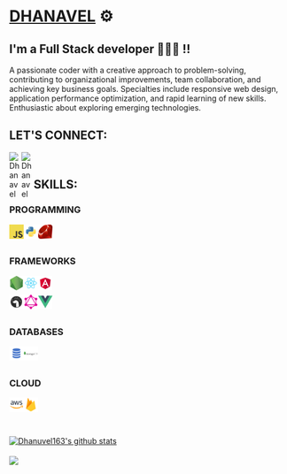 # [DHANAVEL][linkedin] ⚙️

## I'm a Full Stack developer 🧑🏻‍💻 !!
A passionate coder with a creative approach to problem-solving,
contributing to organizational improvements, team collaboration, and
achieving key business goals. Specialties include responsive web
design, application performance optimization, and rapid learning of
new skills. Enthusiastic about exploring emerging technologies.

## LET'S CONNECT:
[<img align="left" alt="Dhanavel" width="22px" src="https://i.ibb.co/Y46nJnzW/linkedin-2815969-640.jpg" />][linkedin]
[<img align="left" alt="Dhanavel" width="22px" src="https://i.ibb.co/ymhKQcNg/instagram-6338393-1280.webp" />][instagram]
<br />

## SKILLS:
### PROGRAMMING
<img align="left" alt="JavaScript" width="26px" src="https://raw.githubusercontent.com/github/explore/80688e429a7d4ef2fca1e82350fe8e3517d3494d/topics/javascript/javascript.png" />
<img align="left" alt="Python" width="26px" src="https://raw.githubusercontent.com/github/explore/80688e429a7d4ef2fca1e82350fe8e3517d3494d/topics/python/python.png" />
<img align="left" alt="Ruby" width="26px" src="https://raw.githubusercontent.com/github/explore/80688e429a7d4ef2fca1e82350fe8e3517d3494d/topics/ruby/ruby.png" />
<br/>
<br/>

### FRAMEWORKS
<img align="left" alt="Node.js" width="26px" src="https://raw.githubusercontent.com/github/explore/80688e429a7d4ef2fca1e82350fe8e3517d3494d/topics/nodejs/nodejs.png" />
<img align="left" alt="React" width="26px" src="https://raw.githubusercontent.com/github/explore/80688e429a7d4ef2fca1e82350fe8e3517d3494d/topics/react/react.png" />
<img align="left" alt="Angular" width="26px" src="https://raw.githubusercontent.com/github/explore/80688e429a7d4ef2fca1e82350fe8e3517d3494d/topics/angular/angular.png" />
<br/>
<br/>
<img align="left" alt="Deno" width="26px" src="https://raw.githubusercontent.com/github/explore/361e2821e2dea67711cde99c9c40ed357061cf27/topics/deno/deno.png" />
<img align="left" alt="GraphQL" width="26px" src="https://raw.githubusercontent.com/github/explore/80688e429a7d4ef2fca1e82350fe8e3517d3494d/topics/graphql/graphql.png" />
<img align="left" alt="Vue" width="26px" src="https://raw.githubusercontent.com/github/explore/80688e429a7d4ef2fca1e82350fe8e3517d3494d/topics/vue/vue.png" />
<br/>
<br/>

### DATABASES
<img align="left" alt="Sql" width="26px" src="https://raw.githubusercontent.com/github/explore/80688e429a7d4ef2fca1e82350fe8e3517d3494d/topics/sql/sql.png" />
<img align="left" alt="MongoDB" width="26px" src="https://raw.githubusercontent.com/github/explore/80688e429a7d4ef2fca1e82350fe8e3517d3494d/topics/mongodb/mongodb.png" />
<br/>
<br/>

### CLOUD
<img align="left" alt="Aws" width="26px" src="https://raw.githubusercontent.com/github/explore/80688e429a7d4ef2fca1e82350fe8e3517d3494d/topics/aws/aws.png" />
<img align="left" alt="Firebase" width="26px" src="https://raw.githubusercontent.com/github/explore/78df643247d429f6cc873026c0622819ad797942/topics/firebase/firebase.png" />
<br/>
<br/>

<br/>
<br/>

<a href="https://github.com/Dhanuvel163/github-readme-stats">
  <img align="center" src="https://github-readme-stats.vercel.app/api?username=Dhanuvel163&count_private=true&show_icons=true&include_all_commits=true" alt="Dhanuvel163's github stats" />
</a>
<br/>
<br/>
<a href="https://github.com/Dhanuvel163/github-readme-stats">
  <img align="center" src="https://github-readme-stats.vercel.app/api/top-langs/?username=Dhanuvel163&layout=compact" />
</a>

[instagram]: https://www.instagram.com/dhanavel_vfc/
[linkedin]: https://www.linkedin.com/in/dhanavel-ramachandran-721802193/
